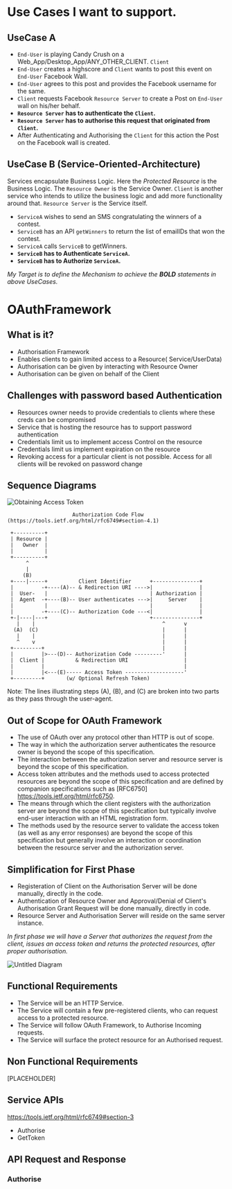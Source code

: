 # Use Cases I want to support.

## UseCase A

* `End-User` is playing Candy Crush on a Web_App/Desktop_App/ANY_OTHER_CLIENT. `Client`
* `End-User` creates a highscore and `Client` wants to post this event on `End-User` Facebook Wall.
* `End-User` agrees to this post and provides the Facebook username for the same.
* `Client` requests Facebook `Resource Server` to create a Post on `End-User` wall on his/her behalf.
* **`Resource Server` has to authenticate the `Client`.**
* **`Resource Server` has to authorise this request that originated from `Client`.**
*  After Authenticating and Authorising the `Client` for this action the Post on the Facebook wall is created.

## UseCase B (Service-Oriented-Architecture)
Services encapsulate Business Logic. Here the *Protected Resource* is the Business Logic. The `Resource Owner` is the Service Owner. `Client` is another service who intends to utilize the business logic and add more functionality around that. 
`Resource Server` is the Service itself. 

* `ServiceA` wishes to send an SMS congratulating the winners of a contest.
* `ServiceB` has an API `getWinners` to return the list of emailIDs that won the contest.
* `ServiceA` calls `ServiceB` to getWinners.
* **`ServiceB` has to Authenticate `ServiceA`.**
* **`ServiceB` has to Authorize `ServiceA`.**


*My Target is to define the Mechanism to achieve the **BOLD** statements in above UseCases.*


# OAuthFramework

## What is it?

* Authorisation Framework
* Enables clients to gain limited access to a Resource( Service/UserData) 
* Authorisation can be given by interacting with Resource Owner
* Authorisation can be given on behalf of the Client


## Challenges with password based Authentication

* Resources owner needs to provide credentials to clients where these creds can be compromised
* Service that is hosting the resource has to support password authentication
* Credentials limit us to implement access Control on the resource
* Credentials limit us implement expiration on the resource
* Revoking access for a particular client is not possible. Access for all clients will be revoked on password change

## Sequence Diagrams

![Obtaining Access Token](https://user-images.githubusercontent.com/14327075/68687025-91efd700-0592-11ea-90ea-035618057f23.png)

                         Authorization Code Flow (https://tools.ietf.org/html/rfc6749#section-4.1)

     +----------+
     | Resource |
     |   Owner  |
     |          |
     +----------+
          ^
          |
         (B)
     +----|-----+          Client Identifier      +---------------+
     |         -+----(A)-- & Redirection URI ---->|               |
     |  User-   |                                 | Authorization |
     |  Agent  -+----(B)-- User authenticates --->|     Server    |
     |          |                                 |               |
     |         -+----(C)-- Authorization Code ---<|               |
     +-|----|---+                                 +---------------+
       |    |                                         ^      v
      (A)  (C)                                        |      |
       |    |                                         |      |
       ^    v                                         |      |
     +---------+                                      |      |
     |         |>---(D)-- Authorization Code ---------'      |
     |  Client |          & Redirection URI                  |
     |         |                                             |
     |         |<---(E)----- Access Token -------------------'
     +---------+       (w/ Optional Refresh Token)

   Note: The lines illustrating steps (A), (B), and (C) are broken into
   two parts as they pass through the user-agent.

## Out of Scope for OAuth Framework
* The use of OAuth over any protocol other than HTTP is out of scope.
* The way in which the authorization server authenticates the resource owner is beyond the scope of this specification.
* The interaction between the authorization server and resource server is beyond the scope of this specification.
* Access token attributes and the methods used to access protected resources are beyond the scope of
  this specification and are defined by companion specifications such
  as [RFC6750] https://tools.ietf.org/html/rfc6750.
* The means through which the client registers with the authorization server are beyond the scope of this
  specification but typically involve end-user interaction with an HTML registration form.  
* The methods used by the resource server to validate the access token (as well as any error responses)
  are beyond the scope of this specification but generally involve an
  interaction or coordination between the resource server and the
  authorization server.    
                     
## Simplification for First Phase
* Registeration of Client on the Authorisation Server will be done manually, directly in the code.
* Authentication of Resource Owner and Approval/Denial of Client's Authorisation Grant Request will be done manually, directly in code. 
* Resource Server and Authorisation Server will reside on the same server instance.

*In first phase we will have a Server that authorizes the request from the client, issues an access token and returns the protected resources, after proper authorisation.*

![Untitled Diagram](https://user-images.githubusercontent.com/14327075/69005418-0eded000-0948-11ea-921d-8c71d2145512.png)


## Functional Requirements
* The Service will be an HTTP Service.
* The Service will contain a few pre-registered clients, who can request access to a protected resource.
* The Service will follow OAuth Framework, to Authorise Incoming requests.
* The Service will surface the protect resource for an Authorised request.

## Non Functional Requirements

[PLACEHOLDER]


## Service APIs
https://tools.ietf.org/html/rfc6749#section-3

* Authorise
* GetToken

## API Request and Response

### Authorise

